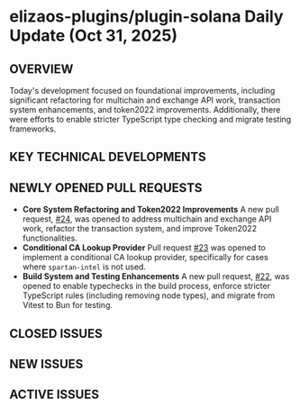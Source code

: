 # elizaos-plugins/plugin-solana Daily Update (Oct 31, 2025)
## OVERVIEW 
Today's development focused on foundational improvements, including significant refactoring for multichain and exchange API work, transaction system enhancements, and token2022 improvements. Additionally, there were efforts to enable stricter TypeScript type checking and migrate testing frameworks.

## KEY TECHNICAL DEVELOPMENTS

## NEWLY OPENED PULL REQUESTS
*   **Core System Refactoring and Token2022 Improvements**
    A new pull request, [#24](https://github.com/elizaos-plugins/plugin-solana/pull/24), was opened to address multichain and exchange API work, refactor the transaction system, and improve Token2022 functionalities.
*   **Conditional CA Lookup Provider**
    Pull request [#23](https://github.com/elizaos-plugins/plugin-solana/pull/23) was opened to implement a conditional CA lookup provider, specifically for cases where `spartan-intel` is not used.
*   **Build System and Testing Enhancements**
    A new pull request, [#22](https://github.com/elizaos-plugins/plugin-solana/pull/22), was opened to enable typechecks in the build process, enforce stricter TypeScript rules (including removing node types), and migrate from Vitest to Bun for testing.

## CLOSED ISSUES

## NEW ISSUES

## ACTIVE ISSUES